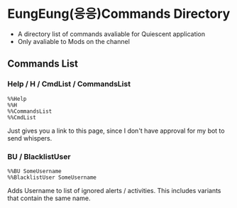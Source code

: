 # EungEung(응응)Commands Directory
- A directory list of commands avaliable for Quiescent application
- Only avaliable to Mods on the channel

## Commands List

### Help / H / CmdList / CommandsList
```
%%Help
%%H
%%CommandsList
%%CmdList
```
Just gives you a link to this page, since I don't have approval for my bot to send whispers.

### BU / BlacklistUser
```
%%BU SomeUsername
%%BlacklistUser SomeUsername
```
Adds Username to list of ignored alerts / activities. This includes variants that contain the same name.
